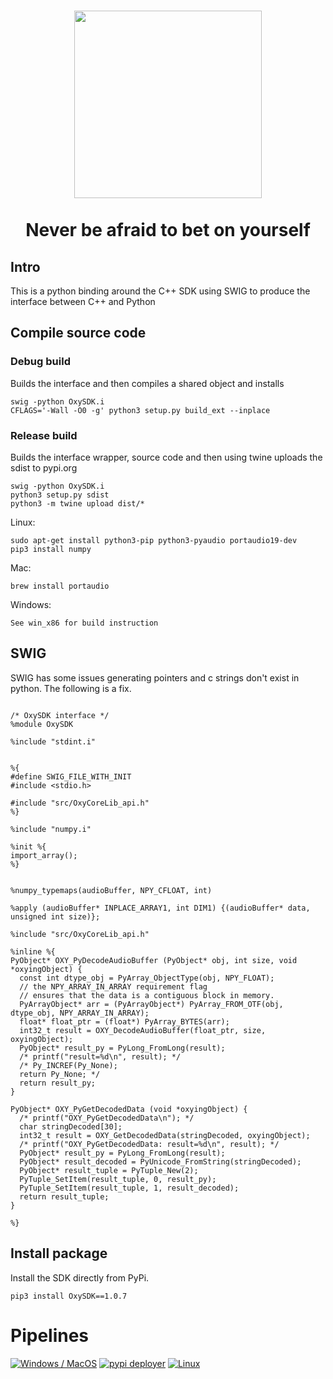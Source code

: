 <h1 align="center">
<img width="300" hspace="2" valign="bottom" src="1.png">
  </br>
   </br>
Never be afraid to bet on yourself
  </h1>

## Intro

This is a python binding around the C++ SDK using SWIG to produce the interface between C++ and Python


## Compile source code

### Debug build
Builds the interface and then compiles a shared object and installs

```
swig -python OxySDK.i
CFLAGS='-Wall -O0 -g' python3 setup.py build_ext --inplace
```

### Release build
Builds the interface wrapper, source code and then using twine uploads the sdist to pypi.org

```
swig -python OxySDK.i
python3 setup.py sdist
python3 -m twine upload dist/*
```


Linux:

```
sudo apt-get install python3-pip python3-pyaudio portaudio19-dev
pip3 install numpy
```

Mac:

```
brew install portaudio
```

Windows:

```
See win_x86 for build instruction
```

## SWIG

SWIG has some issues generating pointers and c strings don't exist in python. The following is a fix.

```

/* OxySDK interface */
%module OxySDK

%include "stdint.i"


%{
#define SWIG_FILE_WITH_INIT
#include <stdio.h>

#include "src/OxyCoreLib_api.h"
%}

%include "numpy.i"

%init %{
import_array();
%}


%numpy_typemaps(audioBuffer, NPY_CFLOAT, int)

%apply (audioBuffer* INPLACE_ARRAY1, int DIM1) {(audioBuffer* data, unsigned int size)};

%include "src/OxyCoreLib_api.h"

%inline %{
PyObject* OXY_PyDecodeAudioBuffer (PyObject* obj, int size, void *oxyingObject) {
  const int dtype_obj = PyArray_ObjectType(obj, NPY_FLOAT);
  // the NPY_ARRAY_IN_ARRAY requirement flag
  // ensures that the data is a contiguous block in memory.
  PyArrayObject* arr = (PyArrayObject*) PyArray_FROM_OTF(obj, dtype_obj, NPY_ARRAY_IN_ARRAY);
  float* float_ptr = (float*) PyArray_BYTES(arr);
  int32_t result = OXY_DecodeAudioBuffer(float_ptr, size, oxyingObject);
  PyObject* result_py = PyLong_FromLong(result);
  /* printf("result=%d\n", result); */
  /* Py_INCREF(Py_None);
  return Py_None; */
  return result_py;
}

PyObject* OXY_PyGetDecodedData (void *oxyingObject) {
  /* printf("OXY_PyGetDecodedData\n"); */
  char stringDecoded[30];
  int32_t result = OXY_GetDecodedData(stringDecoded, oxyingObject);
  /* printf("OXY_PyGetDecodedData: result=%d\n", result); */
  PyObject* result_py = PyLong_FromLong(result);
  PyObject* result_decoded = PyUnicode_FromString(stringDecoded);
  PyObject* result_tuple = PyTuple_New(2);
  PyTuple_SetItem(result_tuple, 0, result_py);
  PyTuple_SetItem(result_tuple, 1, result_decoded);
  return result_tuple;
}

%}
```

## Install package

Install the SDK directly from PyPi.

```
pip3 install OxySDK==1.0.7
```

# Pipelines

[![Windows / MacOS](https://github.com/OxySound/pythonSDK/actions/workflows/x86.yml/badge.svg)](https://github.com/OxySound/pythonSDK/actions/workflows/x86.yml)
[![pypi deployer](https://github.com/OxySound/pythonSDK/actions/workflows/arch64.yml/badge.svg)](https://github.com/OxySound/pythonSDK/actions/workflows/arch64.yml)
[![Linux](https://github.com/OxySound/pythonSDK/actions/workflows/i686.yml/badge.svg)](https://github.com/OxySound/pythonSDK/actions/workflows/i686.yml)
